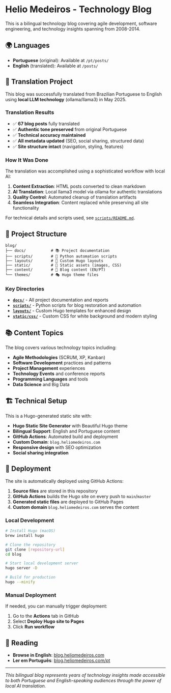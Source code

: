 # Helio Medeiros - Technology Blog

This is a bilingual technology blog covering agile development, software engineering, and technology insights spanning from 2008-2014.

## 🌍 Languages

- **Portuguese** (original): Available at `/pt/posts/`
- **English** (translated): Available at `/posts/`

## 🚀 Translation Project

This blog was successfully translated from Brazilian Portuguese to English using **local LLM technology** (ollama/llama3) in May 2025.

### Translation Results

- ✅ **67 blog posts** fully translated
- ✅ **Authentic tone preserved** from original Portuguese
- ✅ **Technical accuracy maintained**
- ✅ **All metadata updated** (SEO, social sharing, structured data)
- ✅ **Site structure intact** (navigation, styling, features)

### How It Was Done

The translation was accomplished using a sophisticated workflow with local AI:

1. **Content Extraction**: HTML posts converted to clean markdown
2. **AI Translation**: Local llama3 model via ollama for authentic translations
3. **Quality Control**: Automated cleanup of translation artifacts
4. **Seamless Integration**: Content replaced while preserving all site functionality

For technical details and scripts used, see [`scripts/README.md`](scripts/README.md).

## 📁 Project Structure

```
blog/
├── docs/           # 📚 Project documentation
├── scripts/        # 🔧 Python automation scripts
├── layouts/        # 🎨 Custom Hugo layouts
├── static/         # 📁 Static assets (images, CSS)
├── content/        # 📝 Blog content (EN/PT)
└── themes/         # 🎭 Hugo theme files
```

### Key Directories

- **[`docs/`](docs/)** - All project documentation and reports
- **[`scripts/`](scripts/)** - Python scripts for blog restoration and automation
- **[`layouts/`](layouts/)** - Custom Hugo templates for enhanced design
- **[`static/css/`](static/css/)** - Custom CSS for white background and modern styling

## 📚 Content Topics

The blog covers various technology topics including:

- **Agile Methodologies** (SCRUM, XP, Kanban)
- **Software Development** practices and patterns
- **Project Management** experiences
- **Technology Events** and conference reports
- **Programming Languages** and tools
- **Data Science** and Big Data

## 🏗 Technical Setup

This is a Hugo-generated static site with:

- **Hugo Static Site Generator** with Beautiful Hugo theme
- **Bilingual Support**: English and Portuguese content
- **GitHub Actions**: Automated build and deployment
- **Custom Domain**: `blog.heliomedeiros.com`
- **Responsive design** with SEO optimization
- **Social sharing integration**

## 🚀 Deployment

The site is automatically deployed using GitHub Actions:

1. **Source files** are stored in this repository
2. **GitHub Actions** builds the Hugo site on every push to `main`/`master`
3. **Generated static files** are deployed to GitHub Pages
4. **Custom domain** `blog.heliomedeiros.com` serves the content

### Local Development

```bash
# Install Hugo (macOS)
brew install hugo

# Clone the repository
git clone [repository-url]
cd blog

# Start local development server
hugo server -D

# Build for production
hugo --minify
```

### Manual Deployment

If needed, you can manually trigger deployment:

1. Go to the **Actions** tab in GitHub
2. Select **Deploy Hugo site to Pages**
3. Click **Run workflow**

## 📖 Reading

- **Browse in English**: [blog.heliomedeiros.com](https://blog.heliomedeiros.com)
- **Ler em Português**: [blog.heliomedeiros.com/pt](https://blog.heliomedeiros.com/pt)

---

_This bilingual blog represents years of technology insights made accessible to both Portuguese and English-speaking audiences through the power of local AI translation._
